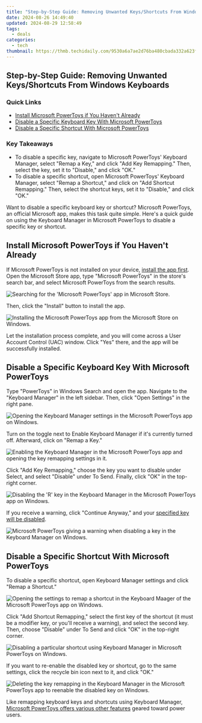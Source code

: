 ```yaml
---
title: "Step-by-Step Guide: Removing Unwanted Keys/Shortcuts From Windows Keyboards"
date: 2024-08-26 14:49:40
updated: 2024-08-29 12:58:49
tags:
  - deals
categories:
  - tech
thumbnail: https://thmb.techidaily.com/9530a6a7ae2d76ba480cbada332a623fd47509bd2903fa4cfebcaa0c3ca3de95.jpg
---
```


## Step-by-Step Guide: Removing Unwanted Keys/Shortcuts From Windows Keyboards

### Quick Links

* [Install Microsoft PowerToys if You Haven't Already](https://tech-hub.techidaily.com/the-ultimate-resource-all-inclusive-openai-information-compendium/)
* [Disable a Specific Keyboard Key With Microsoft PowerToys](https://buynow-reviews.techidaily.com/the-ultimate-showdown-alexa-against-google-assistant-for-personalized-user-experience/)
* [Disable a Specific Shortcut With Microsoft PowerToys](https://instagram-clips.techidaily.com/adding-beats-to-your-instagram-media-a-step-by-step-guide-for-2024/)

### Key Takeaways

* To disable a specific key, navigate to Microsoft PowerToys' Keyboard Manager, select "Remap a Key," and click "Add Key Remapping." Then, select the key, set it to "Disable," and click "OK."
* To disable a specific shortcut, open Microsoft PowerToys' Keyboard Manager, select "Remap a Shortcut," and click on "Add Shortcut Remapping." Then, select the shortcut keys, set it to "Disable," and click "OK."

 Want to disable a specific keyboard key or shortcut? Microsoft PowerToys, an official Microsoft app, makes this task quite simple. Here's a quick guide on using the Keyboard Manager in Microsoft PowerToys to disable a specific key or shortcut.

##  Install Microsoft PowerToys if You Haven't Already

 If Microsoft PowerToys is not installed on your device, [install the app first](https://on-screen-recording.techidaily.com/new-elevate-meeting-experience-with-zooms-camera-snaps/). Open the Microsoft Store app, type "Microsoft PowerToys" in the store's search bar, and select Microsoft PowerToys from the search results.

![Searching for the 'Microsoft PowerToys' app in Microsoft Store.](https://static1.howtogeekimages.com/wordpress/wp-content/uploads/2023/12/1-searching-for-the-microsoft-powertoys-app-in-microsoft-store.jpg) 

 Then, click the "Install" button to install the app.

![Installing the Microsoft PowerToys app from the Microsoft Store on Windows.](https://static1.howtogeekimages.com/wordpress/wp-content/uploads/2024/01/1-installing-the-microsoft-powertoys-app-from-the-microsoft-store-on-windows.jpg) 

 Let the installation process complete, and you will come across a User Account Control (UAC) window. Click "Yes" there, and the app will be successfully installed.

##  Disable a Specific Keyboard Key With Microsoft PowerToys

 Type "PowerToys" in Windows Search and open the app. Navigate to the "Keyboard Manager" in the left sidebar. Then, click "Open Settings" in the right pane.

![Opening the Keyboard Manager settings in the Microsoft PowerToys app on Windows.](https://static1.howtogeekimages.com/wordpress/wp-content/uploads/2023/12/2-opening-the-keyboard-manager-settings-in-the-microsoft-powertoys-app-on-windows.jpg) 

 Turn on the toggle next to Enable Keyboard Manager if it's currently turned off. Afterward, click on "Remap a Key."

![Enabling the Keyboard Manager in the Microsoft PowerToys app and opening the key remapping settings in it.](https://static1.howtogeekimages.com/wordpress/wp-content/uploads/2023/12/3-enabling-the-keyboard-manager-in-the-microsoft-powertoys-app-and-opening-the-key-remapping-settings-in-it.jpg) 

 Click "Add Key Remapping," choose the key you want to disable under Select, and select "Disable" under To Send. Finally, click "OK" in the top-right corner.

![Disabling the 'R' key in the Keyboard Manager in the Microsoft PowerToys app on Windows.](https://static1.howtogeekimages.com/wordpress/wp-content/uploads/2023/12/4-disabling-the-r-key-in-the-keyboard-manager-in-the-microsoft-powertoys-app-on-windows.jpg) 

 If you receive a warning, click "Continue Anyway," and your [specified key will be disabled](https://instagram-videos.techidaily.com/unlocking-igtvs-potential-5-ways-to-surge-follower-count/).

![Microsoft PowerToys giving a warning when disabling a key in the Keyboard Manager on Windows.](https://static1.howtogeekimages.com/wordpress/wp-content/uploads/2023/12/5-microsoft-powertoys-giving-a-warning-when-disabling-a-key-in-the-keyboard-manager-on-windows.jpg) 

##  Disable a Specific Shortcut With Microsoft PowerToys

 To disable a specific shortcut, open Keyboard Manager settings and click "Remap a Shortcut."

![Opening the settings to remap a shortcut in the Keyboard Maager of the Microsoft PowerToys app on Windows.](https://static1.howtogeekimages.com/wordpress/wp-content/uploads/2023/12/6-opening-the-settings-to-remap-a-shortcut-in-the-keyboard-maager-of-the-microsoft-powertoys-app-on-windows.jpg) 

 Click "Add Shortcut Remapping," select the first key of the shortcut (it must be a modifier key, or you'll receive a warning), and select the second key. Then, choose "Disable" under To Send and click "OK" in the top-right corner.

![Disabling a particular shortcut using Keyboard Manager in Microsoft PowerToys on Windows.](https://static1.howtogeekimages.com/wordpress/wp-content/uploads/2023/12/7-disabling-a-particular-shortcut-using-keyboard-manager-in-microsoft-powertoys-on-windows.jpg) 

 If you want to re-enable the disabled key or shortcut, go to the same settings, click the recycle bin icon next to it, and click "OK."

![Deleting the key remapping in the Keyboard Manager in the Microsoft PowerToys app to reenable the disabled key on Windows.](https://static1.howtogeekimages.com/wordpress/wp-content/uploads/2023/12/8-deleting-the-key-remapping-in-the-keyboard-manager-in-the-microsoft-powertoys-app-to-reenable-the-disabled-key-on-windows.jpg) 

 Like remapping keyboard keys and shortcuts using Keyboard Manager, [Microsoft PowerToys offers various other features](https://facebook-video-footage.techidaily.com/updated-2024-approved-auto-play-youtube-iphoneandroid-no-notification/) geared toward power users.

<ins class="adsbygoogle"
     style="display:block"
     data-ad-format="autorelaxed"
     data-ad-client="ca-pub-7571918770474297"
     data-ad-slot="1223367746"></ins>



<ins class="adsbygoogle"
     style="display:block"
     data-ad-client="ca-pub-7571918770474297"
     data-ad-slot="8358498916"
     data-ad-format="auto"
     data-full-width-responsive="true"></ins>
